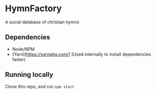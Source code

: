 # HymnFactory
A social database of christian hymns

## Dependencies
- Node/NPM
- (Yarn)[https://yarnpkg.com/] (Used internally to install dependencies faster)

## Running locally
Clone this repo, and run `npm start`